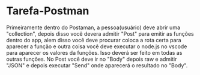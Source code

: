 # Tarefa-Postman
Primeiramente dentro do Postaman, a pessoa(usuário) deve abrir uma "collection", depois disso você devera admitir "Post" para emitir as funções dentro do app, alem disso 
você deve procurar coloca a rota certa para aparecer a função e outra coisa você deve executar o node.js no vscode para aparecer os valores da funções. Isso deverá ser 
feito em todas as outras funções. No Post você deve ir no "Body" depois raw e admitir "JSON" e depois executar "Send" onde aparecerá o resultado no "Body".
